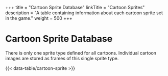 +++
title = "Cartoon Sprite Database"
linkTitle = "Cartoon Sprites"
description = "A table containing information about each cartoon sprite set in the game."
weight = 500
+++

# Cartoon Sprite Database

There is only one sprite type defined for all cartoons. Individual cartoon images are stored as frames of this single sprite type.

{{< data-table/cartoon-sprite >}}
